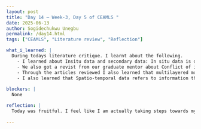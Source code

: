 ```yaml
---
layout: post
title: "Day 14 – Week-3, Day 5 of CEAMLS "
date: 2025-06-13
author: Sogidechukwu Unegbu
permalink: /day14.html
tags: ["CEAMLS", "Literature review", "Reflection"]

what_i_learned: |  
  During todays literature critique. I learnt about the following.
    - I learned about Insitu data and secondary data: In situ data is data gotten locally, on site, it basically means raw data. This data has a record of improving accuracy as it is highly accurate, whereas secondary data is data that has been processed, be it cleaned, or it has been through any form of data processing. This has a lower accuracy as an error made from processing, regardless of how little will greatly affect the training of the model.
    - We also got a revist from our graduate mentor about Conflict of interests (COI), and Ethics consideration. That we should look for these in articles we want to use in our research as it can affect us legally.
    - Through the articles reviewed I also learned that multilayered models are usually more accurate.
    - I also learned that Spatio-temporal data refers to information that varies across both space (geographic location) and time.
   
blockers: |
  None

reflection: |
  Today was fruitful. I feel like I am actually taking steps towards my goal during the program and achieveing my groups goal. The mentioning of COIs, and Ethics in research also served to remind me that there is more to this than just making a new discover, as polictics, interests, and Ethics play major roles in research. Overalll it was a good day.
   
---
```

